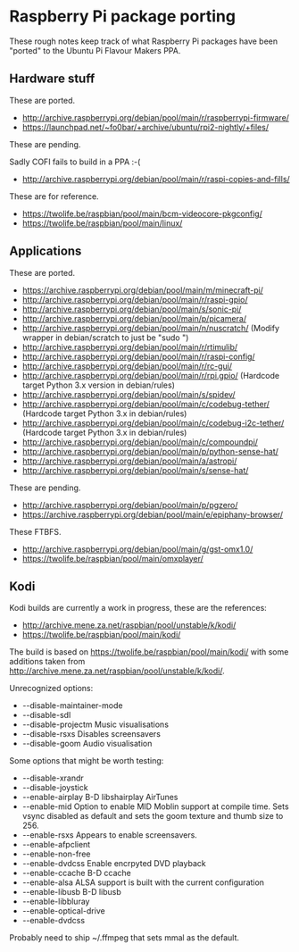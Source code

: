 # Raspberry Pi package porting

These rough notes keep track of what Raspberry Pi packages have been
"ported" to the Ubuntu Pi Flavour Makers PPA.

## Hardware stuff

These are ported.

  * http://archive.raspberrypi.org/debian/pool/main/r/raspberrypi-firmware/
  * https://launchpad.net/~fo0bar/+archive/ubuntu/rpi2-nightly/+files/

These are pending.

Sadly COFI fails to build in a PPA :-(

  * http://archive.raspberrypi.org/debian/pool/main/r/raspi-copies-and-fills/

These are for reference.

  * https://twolife.be/raspbian/pool/main/bcm-videocore-pkgconfig/
  * https://twolife.be/raspbian/pool/main/linux/

## Applications

These are ported.

  * https://archive.raspberrypi.org/debian/pool/main/m/minecraft-pi/
  * http://archive.raspberrypi.org/debian/pool/main/r/raspi-gpio/
  * http://archive.raspberrypi.org/debian/pool/main/s/sonic-pi/
  * http://archive.raspberrypi.org/debian/pool/main/p/picamera/
  * http://archive.raspberrypi.org/debian/pool/main/n/nuscratch/ (Modify wrapper in debian/scratch to just be "sudo ")
  * http://archive.raspberrypi.org/debian/pool/main/r/rtimulib/
  * http://archive.raspberrypi.org/debian/pool/main/r/raspi-config/
  * http://archive.raspberrypi.org/debian/pool/main/r/rc-gui/
  * http://archive.raspberrypi.org/debian/pool/main/r/rpi.gpio/ (Hardcode target Python 3.x version in debian/rules)
  * http://archive.raspberrypi.org/debian/pool/main/s/spidev/
  * http://archive.raspberrypi.org/debian/pool/main/c/codebug-tether/ (Hardcode target Python 3.x in debian/rules)
  * http://archive.raspberrypi.org/debian/pool/main/c/codebug-i2c-tether/ (Hardcode target Python 3.x in debian/rules)
  * http://archive.raspberrypi.org/debian/pool/main/c/compoundpi/
  * http://archive.raspberrypi.org/debian/pool/main/p/python-sense-hat/
  * http://archive.raspberrypi.org/debian/pool/main/a/astropi/
  * http://archive.raspberrypi.org/debian/pool/main/s/sense-hat/

These are pending.

  * http://archive.raspberrypi.org/debian/pool/main/p/pgzero/
  * https://archive.raspberrypi.org/debian/pool/main/e/epiphany-browser/

These FTBFS.

  * http://archive.raspberrypi.org/debian/pool/main/g/gst-omx1.0/
  * https://twolife.be/raspbian/pool/main/omxplayer/  

## Kodi

Kodi builds are currently a work in progress, these are the references:

  * http://archive.mene.za.net/raspbian/pool/unstable/k/kodi/
  * https://twolife.be/raspbian/pool/main/kodi/

The build is based on https://twolife.be/raspbian/pool/main/kodi/
with some additions taken from http://archive.mene.za.net/raspbian/pool/unstable/k/kodi/.

Unrecognized options:

  * --disable-maintainer-mode
  * --disable-sdl
  * --disable-projectm  Music visualisations
  * --disable-rsxs      Disables screensavers
  * --disable-goom      Audio visualisation

Some options that might be worth testing:

  * --disable-xrandr
  * --disable-joystick
  * --enable-airplay    B-D libshairplay AirTunes
  * --enable-mid        Option to enable MID Moblin support at compile time. Sets vsync disabled as default and sets the goom texture and thumb size to 256.
  * --enable-rsxs       Appears to enable screensavers. 
  * --enable-afpclient
  * --enable-non-free
  * --enable-dvdcss     Enable encrpyted DVD playback
  * --enable-ccache     B-D ccache
  * --enable-alsa       ALSA support is built with the current configuration
  * --enable-libusb     B-D libusb
  * --enable-libbluray
  * --enable-optical-drive
  * --enable-dvdcss

Probably need to ship ~/.ffmpeg that sets mmal as the default.

